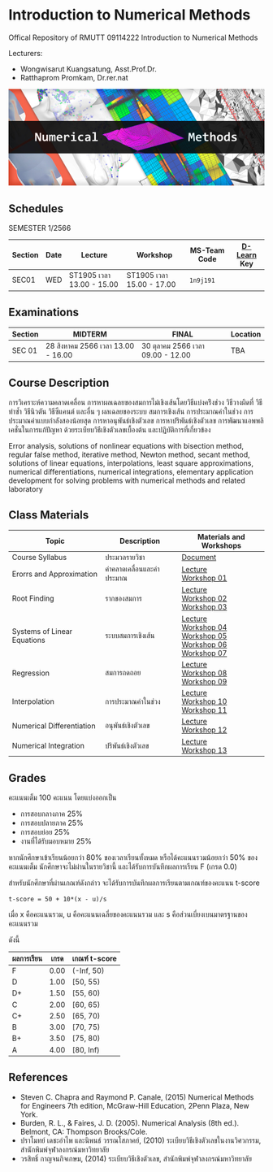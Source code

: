 # Introduction to Numerical Methods
Offical Repository of RMUTT 09114222 Introduction to Numerical Methods

Lecturers:
 - Wongwisarut Kuangsatung, Asst.Prof.Dr.
 - Ratthaprom Promkam, Dr.rer.nat

![Banner](./materials/banner.jpg)


## Schedules

SEMESTER 1/2566

| Section | Date    | Lecture  | Workshop | MS-Team Code | [D-Learn](https://dlearn.rmutt.ac.th/course/view.php?id=2317) Key |
|---------|---------|----------|----------|--------|---------|
|  SEC01  | WED     |ST1905 เวลา 13.00 - 15.00 | ST1905 เวลา 15.00 - 17.00 | `1n9j191` |   |



## Examinations

| Section | MIDTERM | FINAL  | Location|
|---------|---------|-------|---------|
| SEC 01 | 28 สิงหาคม 2566 เวลา 13.00 - 16.00 | 30 ตุลาคม 2566 เวลา 09.00 - 12.00 | TBA |


## Course Description

การวิเคราะห์ความคลาดเคลื่อน การหาผลเฉลยของสมการไม่เชิงเส้นโดยวิธีแบ่งคร่ึงช่วง วิธีวางผิดที่ วิธีทําซํ้า วิธีนิวตัน วิธีซีแคนต์ และอื่น ๆ ผลเฉลยของระบบ สมการเชิงเส้น การประมาณค่าในช่วง การประมาณค่าแบบกําลังสองน้อยสุด การหาอนุพันธ์เชิงตัวเลข การหาปริพันธ์เชิงตัวเลข การพัฒนาแอพพลิเคชั่นในการแก้ปัญหา ด้วยระเบียบวิธีเชิงตัวเลขเบื้องต้น และปฏิบัติการที่เกี่ยวข้อง
          
Error analysis, solutions of nonlinear equations with bisection method, regular false method, iterative method, Newton method, secant method, solutions of linear equations, interpolations, least square approximations, numerical differentiations, numerical integrations, elementary application development for solving problems with numerical methods and related laboratory

## Class Materials

|    Topic   |   Description   |    Materials and Workshops   |
|------------|-----------------|---------------|
| Course Syllabus      |  ประมวลรายวิชา | [Document](./materials/cs.pdf)|
| Erorrs and Approximation | ค่าคลาดเคลื่อนและค่าประมาณ | [Lecture](./materials/lecture_01.pdf) <br> [Workshop 01](./materials/workshop_01.ipynb) |
| Root Finding | รากของสมการ | [Lecture](./materials/lecture_02.pdf) <br> [Workshop 02](./materials/workshop_02.ipynb) <br>  [Workshop 03](./materials/workshop_03.ipynb)|
| Systems of Linear Equations | ระบบสมการเชิงเส้น | [Lecture](./materials/lecture_03.pdf) <br> [Workshop 04](./materials/workshop_04.ipynb) <br> [Workshop 05](./materials/workshop_05.ipynb) <br> [Workshop 06](./materials/workshop_06.ipynb) <br> [Workshop 07](./materials/workshop_07.ipynb)|
| Regression | สมการถดถอย | [Lecture](./materials/lecture_04.pdf) <br> [Workshop 08](./materials/workshop_08.zip) <br> [Workshop 09](./materials/workshop_09.zip) |
| Interpolation | การประมาณค่าในช่วง | [Lecture](./materials/lecture_05.pdf) <br> [Workshop 10](./materials/workshop_10.ipynb) <br> [Workshop 11](./materials/workshop_11.zip) |
| Numerical Differentiation | อนุพันธ์เชิงตัวเลข | [Lecture](./materials/lecture_06.pdf) <br> [Workshop 12](./materials/workshop_12.ipynb) |
| Numerical Integration | ปริพันธ์เชิงตัวเลข | [Lecture](./materials/lecture_07.pdf) <br> [Workshop 13](./materials/workshop_13.ipynb) |


## Grades

คะแนนเต็ม 100 คะแนน โดยแบ่งออกเป็น
- การสอบกลางภาค 25%
- การสอบปลายภาค 25%
- การสอบย่อย 25%
- งานที่ได้รับมอบหมาย 25%

หากนักศึกษาเข้าเรียนน้อยกว่า 80% ของเวลาเรียนทั้งหมด
หรือได้คะแนนรวมน้อยกว่า 50% ของคะแนนเต็ม นักศึกษาจะไม่ผ่านในรายวิชานี้ และได้รับการบันทึกผลการเรียน F (เกรด 0.0) 

สำหรับนักศึกษาที่ผ่านเกณฑ์ดังกล่าว จะได้รับการบันทึกผลการเรียนตามเกณฑ์ของคะแนน t-score 

```
t-score = 50 + 10*(x - u)/s
```
เมื่อ x คือคะแนนรวม, u คือคะแนนเฉลี่ยของคะแนนรวม และ s คือส่วนเบี่ยงเบนมาตรฐานของคะแนนรวม

ดังนี้

| ผลการเรียน | เกรด | เกณฑ์ t-score |
|---------|------|--------------|
| F | 0.00 | (-Inf, 50) | 
| D | 1.00 | [50, 55) | 
| D+ | 1.50 | [55, 60) | 
| C | 2.00 | [60, 65) |
| C+ | 2.50 | [65, 70) |
| B | 3.00 | [70, 75) |
| B+ | 3.50 | [75, 80) |
| A | 4.00 | [80, Inf) |

## References

- Steven C. Chapra and Raymond P. Canale, (2015) Numerical Methods for Engineers 7th edition, McGraw-Hill Education, 2Penn Plaza, New York.
- Burden, R. L., & Faires, J. D. (2005). Numerical Analysis (8th ed.). Belmont, CA: Thompson Brooks/Cole.
- ปราโมทย์ เดชะอำไพ และนิพนธ์ วรรณโสภาคย์, (2010) ระเบียบวิธีเชิงตัวเลขในงานวิศวกรรม, สำนักพิมพ์จุฬาลงกรณ์มหาวิทยาลัย
- วรสิทธิ์ กาญจนกิจเกษม, (2014) ระเบียบวิธีเชิงตัวเลข, สำนักพิมพ์จุฬาลงกรณ์มหาวิทยาลัย